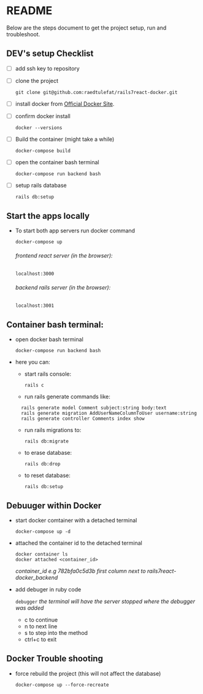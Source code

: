 # README

Below are the steps document to get the project setup, run and troubleshoot.


## DEV's setup Checklist
- [ ] add ssh key to repository
- [ ] clone the project

  `git clone git@github.com:raedtulefat/rails7react-docker.git`
- [ ] install docker from [Official Docker Site](https://docs.docker.com/desktop/mac/install/).
- [ ] confirm docker install

  `docker --versions`
- [ ] Build the container (might take a while)

  `docker-compose build`  
- [ ] open the container bash terminal

  `docker-compose run backend bash`
- [ ] setup rails database

  `rails db:setup`

## Start the apps locally
- To start both app servers run docker command

  `docker-compose up`
  ###### frontend react server (in the browser):

  `localhost:3000`
  ###### backend rails server (in the browser):

  `localhost:3001`

## Container bash terminal:
- open docker bash terminal

  `docker-compose run backend bash`
- here you can:
  * start rails console:

    `rails c`
  * run rails generate commands like:
  ```
    rails generate model Comment subject:string body:text
    rails generate migration AddUserNameColumnToUser username:string
    rails generate controller Comments index show
  ```
  * run rails migrations to:

    `rails db:migrate`
  * to erase database:

    `rails db:drop`
  * to reset database:

    `rails db:setup`

## Debuuger within Docker
- start docker comtainer with a detached terminal

  `docker-compose up -d`
- attached the container id to the detached terminal

  ```
  docker container ls
  docker attached <container_id>
  ```
  *container_id e.g 782bfa0c5d3b first column next to rails7react-docker_backend*
- add debuger in ruby code

  `debugger` *the terminal will have the server stopped where the debugger was added*
  * c to continue
  * n to next line
  * s to step into the method
  * ctrl+c to exit

## Docker Trouble shooting
- force rebuild the project (this will not affect the database)

  `docker-compose up --force-recreate`